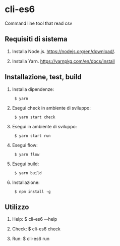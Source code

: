 # cli-es6
Command line tool that read csv

Requisiti di sistema
-----------
1. Installa Node.js.
   https://nodejs.org/en/download/.
   
2. Installa Yarn.
   https://yarnpkg.com/en/docs/install

Installazione, test, build
----------

1. Installa dipendenze:

        $ yarn

2. Esegui check in ambiente di sviluppo:

        $ yarn start check

3. Esegui in ambiente di sviluppo:

        $ yarn start run

4. Esegui flow:

        $ yarn flow

5. Esegui build:

        $ yarn build
        
6. Installazione:

        $ npm install -g

Utilizzo
-----------

1. Help:
        $ cli-es6 --help
        
2. Check:
        $ cli-es6 check
        
1. Run:
        $ cli-es6 run
